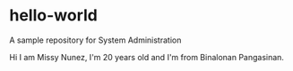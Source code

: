 # hello-world
A sample repository for System Administration

Hi I am Missy Nunez, I'm 20 years old and I'm from Binalonan Pangasinan.
